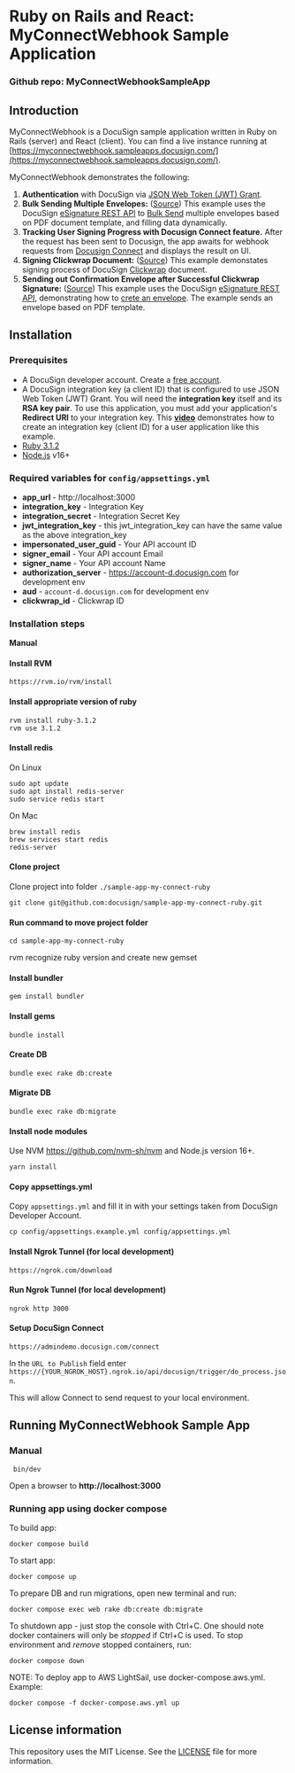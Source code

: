 # Ruby on Rails and React: MyConnectWebhook Sample Application

### Github repo: MyConnectWebhookSampleApp

## Introduction
MyConnectWebhook is a DocuSign sample application written in Ruby on Rails (server) and React (client). You can find a live instance running at [https://myconnectwebhook.sampleapps.docusign.com/](https://myconnectwebhook.sampleapps.docusign.com/).

MyConnectWebhook demonstrates the following:

1. **Authentication** with DocuSign via [JSON Web Token (JWT) Grant](https://developers.docusign.com/esign-rest-api/guides/authentication/oauth2-jsonwebtoken).
2. **Bulk Sending Multiple Envelopes:** ([Source](./app/services/e_sign/bulk_sending_envelopes_service.rb))
   This example uses the DocuSign [eSignature REST API](https://developers.docusign.com/esign-rest-api) to [Bulk Send](https://developers.docusign.com/docs/esign-rest-api/reference/bulkenvelopes/bulksend/) multiple envelopes based on PDF document template, and filling data dynamically.
3. **Tracking User Signing Progress with Docusign Connect feature.** After the request has been sent to Docusign, the app awaits for webhook requests from [Docusign Connect](https://developers.docusign.com/platform/webhooks/connect/) and displays the result on UI.
4. **Signing Clickwrap Document:** ([Source](./app/javascript/src/pages/automatedWorkflow/index.js))
   This example demonstates signing process of DocuSign [Clickwrap](https://developers.docusign.com/docs/click-api/how-to/create-clickwraps/) document.
5. **Sending out Confirmation Envelope after Successful Clickwrap Signature:** ([Source](./app/services/e_sign/send_envelope_service.rb))
   This example uses the DocuSign [eSignature REST API](https://developers.docusign.com/esign-rest-api), demonstrating how to [crete an envelope](https://developers.docusign.com/docs/esign-rest-api/reference/envelopes/envelopes/create/). The example sends an envelope based on PDF template.

## Installation

### Prerequisites

* A DocuSign developer account. Create a [free account](https://go.docusign.com/sandbox/productshot/?elqCampaignId=16535).
* A DocuSign integration key (a client ID) that is configured to use JSON Web Token (JWT) Grant.
  You will need the **integration key** itself and its **RSA key pair**. To use this application, you must add your application's **Redirect URI** to your integration key. This [**video**](https://www.youtube.com/watch?v=GgDqa7-L0yo) demonstrates how to create an integration key (client ID) for a user application like this example.
* [Ruby 3.1.2](https://www.ruby-lang.org/en/downloads/)
* [Node.js](https://nodejs.org/) v16+

### Required variables for `config/appsettings.yml`

* **app_url** - http://localhost:3000
* **integration_key** - Integration Key
* **integration_secret** - Integration Secret Key
* **jwt_integration_key** - this jwt_integration_key can have the same value as the above integration_key
* **impersonated_user_guid** - Your API account ID
* **signer_email** - Your API account Email
* **signer_name** - Your API account Name
* **authorization_server** - https://account-d.docusign.com for development env
* **aud** - `account-d.docusign.com` for development env
* **clickwrap_id** - Clickwrap ID

### Installation steps

**Manual**

#### Install RVM
```
https://rvm.io/rvm/install
```
#### Install appropriate version of ruby
```
rvm install ruby-3.1.2
rvm use 3.1.2
```
#### Install redis
On Linux
```
sudo apt update
sudo apt install redis-server
sudo service redis start
```
On Mac
```
brew install redis
brew services start redis
redis-server
```
#### Clone project
Clone project into folder `./sample-app-my-connect-ruby`
```
git clone git@github.com:docusign/sample-app-my-connect-ruby.git
```
#### Run command to move project folder
```
cd sample-app-my-connect-ruby
```
rvm recognize ruby version and create new gemset
#### Install bundler
```
gem install bundler
```
#### Install gems
```
bundle install
```
#### Create DB
```
bundle exec rake db:create
```
#### Migrate DB
```
bundle exec rake db:migrate
```
#### Install node modules
Use NVM https://github.com/nvm-sh/nvm and Node.js version 16+.
```
yarn install
```
#### Copy appsettings.yml
Copy `appsettings.yml` and fill it in with your settings taken from DocuSign Developer Account.
```
cp config/appsettings.example.yml config/appsettings.yml
```
#### Install Ngrok Tunnel (for local development)
```
https://ngrok.com/download
```
#### Run Ngrok Tunnel (for local development)
```
ngrok http 3000
```

#### Setup DocuSign Connect
```
https://admindemo.docusign.com/connect
```
In the `URL to Publish` field enter `https://{YOUR_NGROK_HOST}.ngrok.io/api/docusign/trigger/do_process.json`.

This will allow Connect to send request to your local environment.

## Running MyConnectWebhook Sample App

### Manual

```
 bin/dev
```
Open a browser to **http://localhost:3000**

### Running app using docker compose
To build app:
```
docker compose build
```
To start app:
```
docker compose up
```

To prepare DB and run migrations, open new terminal and run:
```
docker compose exec web rake db:create db:migrate
```

To shutdown app - just stop the console with Ctrl+C. One should note docker containers will only be *stopped* if Ctrl+C is used. To stop environment and *remove* stopped containers, run:
```
docker compose down
```
NOTE: To deploy app to AWS LightSail, use docker-compose.aws.yml. Example:
```
docker compose -f docker-compose.aws.yml up
```
## License information
This repository uses the MIT License. See the [LICENSE](./LICENSE) file for more information.
